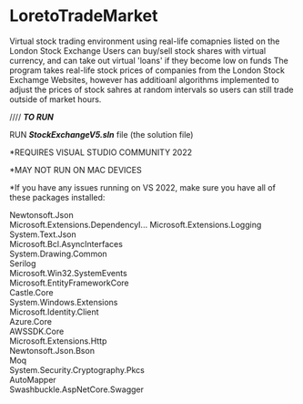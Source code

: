 # LoretoTradeMarket
Virtual stock trading environment using real-life comapnies listed on the London Stock Exchange
Users can buy/sell stock shares with virtual currency, and can take out virtual 'loans' if they become low on funds
The program takes real-life stock prices of companies from the London Stock Exchamge Websites, however has additioanl algorithms implemented to adjust the prices of stock sahres at random intervals so users can still trade outside of market hours.

////
***TO RUN***

RUN ***StockExchangeV5.sln*** file (the solution file)

*REQUIRES VISUAL STUDIO COMMUNITY 2022

*MAY NOT RUN ON MAC DEVICES

*If you have any issues running on VS 2022, make sure you have all of these packages installed:

Newtonsoft.Json                    
Microsoft.Extensions.DependencyI...
Microsoft.Extensions.Logging       
System.Text.Json                   
Microsoft.Bcl.AsyncInterfaces      
System.Drawing.Common              
Serilog                            
Microsoft.Win32.SystemEvents       
Microsoft.EntityFrameworkCore      
Castle.Core                        
System.Windows.Extensions          
Microsoft.Identity.Client          
Azure.Core                         
AWSSDK.Core                        
Microsoft.Extensions.Http          
Newtonsoft.Json.Bson               
Moq                                
System.Security.Cryptography.Pkcs  
AutoMapper                         
Swashbuckle.AspNetCore.Swagger  
